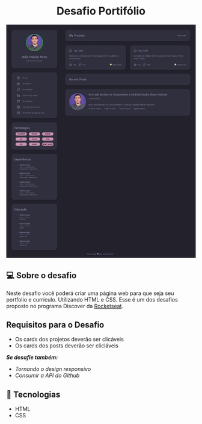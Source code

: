 <h1 align="center">Desafio Portifólio</h1>

<img src="./assests/Portfolio.jpg" alt="Portifolio" />

## 💻 Sobre o desafio

Neste desafio você poderá criar uma página web para que seja seu portfolio e currículo. Utilizando HTML e CSS.
Esse é um dos desafios proposto no programa Discover da [Rocketseat](https://rocketseat.com.br/discover).

## Requisitos para o Desafio

- Os cards dos projetos deverão ser clicáveis
- Os cards dos posts deverão ser clicláveis

**_Se desafie também:_**

- _Tornando o design responsivo_
- _Consumir a API do Github_

## :rocket: Tecnologias

- HTML
- CSS
